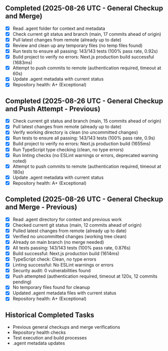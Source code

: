 ## Completed (2025-08-26 UTC - General Checkup and Merge)
- [x] Read .agent folder for context and metadata
- [x] Check current git status and branch (main, 17 commits ahead of origin)
- [x] Pull latest changes from remote (already up to date)
- [x] Review and clean up any temporary files (no temp files found)
- [x] Run tests to ensure all passing: 143/143 tests (100% pass rate, 0.92s)
- [x] Build project to verify no errors: Next.js production build successful (1683ms)
- [x] Attempt to push commits to remote (authentication required, timeout at 60s)
- [x] Update .agent metadata with current status
- [x] Repository health: A+ (Exceptional)

## Completed (2025-08-26 UTC - General Checkup and Push Attempt - Previous)
- [x] Check current git status and branch (main, 15 commits ahead of origin)
- [x] Pull latest changes from remote (already up to date)
- [x] Verify working directory is clean (no uncommitted changes)
- [x] Run tests to ensure all passing: 143/143 tests (100% pass rate, 0.9s)
- [x] Build project to verify no errors: Next.js production build (1655ms)
- [x] Run TypeScript type checking (clean, no type errors)
- [x] Run linting checks (no ESLint warnings or errors, deprecated warning noted)
- [x] Attempt to push commits to remote (authentication required, timeout at 180s)
- [x] Update .agent metadata with current status
- [x] Repository health: A+ (Exceptional)

## Completed (2025-08-26 UTC - General Checkup and Merge - Previous)
- [x] Read .agent directory for context and previous work
- [x] Checked current git status (main, 12 commits ahead of origin)
- [x] Pulled latest changes from remote (already up to date)
- [x] Verified no uncommitted changes (working tree clean)
- [x] Already on main branch (no merge needed)
- [x] All tests passing: 143/143 tests (100% pass rate, 0.876s)
- [x] Build successful: Next.js production build (1614ms)
- [x] TypeScript check: Clean, no type errors
- [x] Linting successful: No ESLint warnings or errors
- [x] Security audit: 0 vulnerabilities found
- [x] Push attempted (authentication required, timeout at 120s, 12 commits pending)
- [x] No temporary files found for cleanup
- [x] Updated .agent metadata files with current status
- [x] Repository health: A+ (Exceptional)

## Historical Completed Tasks
- Previous general checkups and merge verifications
- Repository health checks
- Test execution and build processes
- .agent metadata updates